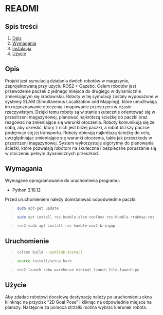 # READMI
## Spis treści

1. [Opis](#opis)
2. [Wymagania](#wymagania)
3. [Instalacja](#instalacja)
4. [Użycie](#użycie)

## Opis

Projekt jest symulacją działania dwóch robotów w magazynie, zaprojektowaną przy użyciu ROS2 + Gazebo. Celem robotów jest przewożenie paczek z jednego miejsca do drugiego w dynamicznie zmieniającym się środowisku. Roboty w tej symulacji zostały wyposażone w systemy SLAM (Simultaneous Localization and Mapping), które umożliwiają im rozpoznawanie otoczenia i mapowanie przestrzeni w czasie rzeczywistym. Dzięki temu roboty są w stanie skutecznie orientować się w przestrzeni magazynowej, planować najkrótszą ścieżkę do paczki oraz reagować na zmieniające się warunki otoczenia. Roboty komunikują się ze sobą, aby określić, który z nich jest bliżej paczki, a robot bliższy paczce podejmuje się jej transportu. Roboty obierają najkrótszą ścieżkę do celu, uwzględniając zmieniające się warunki otoczenia, takie jak przeszkody w przestrzeni magazynowej. System wykorzystuje algorytmy do planowania ścieżki, które pozwalają robotom na skuteczne i bezpieczne poruszanie się w otoczeniu pełnym dynamicznych przeszkód.

## Wymagania

Wymagane oprogramowanie do uruchomienia programu:

- Python 3.10.12

Przed uruchomieniem należy doinstalować odpodwiednie paczki:

> ```bash
> sudo apt-get update
> ```

> ```bash
> sudo apt install ros-humble-slam-toolbox ros-humble-rtabmap-ros
> ```

> ```bash
> ros2 sudo apt install ros-humble-nav2-bringup
> ```

## Uruchomienie

> ```bash
> colcon build --symlink-install
> ```

> ```bash
> source install/setup.bash
> ```

> ```bash
> ros2 launch robo_warehouse minimal_launch_file.launch.py
> ```

## Użycie

Aby zdadać robotowi docelową destynację należy po uruchomieniu okna klinknąc na przycisk "2D Goal Pose" i kliknąc na odpowiednie miejsce na planszy.
Następnie za pomoca strzałki można wybrać kierunek robota.




